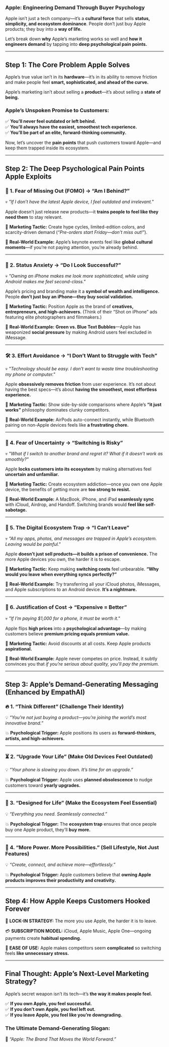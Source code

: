 ### **Apple: Engineering Demand Through Buyer Psychology**  

Apple isn’t just a tech company—it’s a **cultural force** that sells **status, simplicity, and ecosystem dominance**. People don’t just buy Apple products; they buy into a **way of life.**  

Let’s break down **why** Apple’s marketing works so well and **how it engineers demand** by tapping into **deep psychological pain points.**  

---  

## **Step 1: The Core Problem Apple Solves**  

Apple’s true value isn’t in its **hardware**—it’s in its ability to remove friction and make people feel **smart, sophisticated, and ahead of the curve.**  

Apple’s marketing isn’t about selling a **product**—it’s about selling a **state of being.**  

### **Apple’s Unspoken Promise to Customers:**  
✅ **You’ll never feel outdated or left behind.**  
✅ **You’ll always have the easiest, smoothest tech experience.**  
✅ **You’ll be part of an elite, forward-thinking community.**  

Now, let’s uncover the **pain points** that push customers toward Apple—and keep them trapped inside its ecosystem.  

---  

## **Step 2: The Deep Psychological Pain Points Apple Exploits**  

### **🚨 1. Fear of Missing Out (FOMO) → “Am I Behind?”**  
💀 *"If I don’t have the latest Apple device, I feel outdated and irrelevant."*  

Apple doesn’t just release new products—it **trains people to feel like they need them** to stay relevant.  

🔹 **Marketing Tactic:** Create hype cycles, limited-edition colors, and scarcity-driven demand (*“Pre-orders start Friday—don’t miss out!”*).  

🔹 **Real-World Example:** Apple’s keynote events feel like **global cultural moments**—if you’re not paying attention, you’re already behind.  

---

### **💎 2. Status Anxiety → “Do I Look Successful?”**  
💀 *"Owning an iPhone makes me look more sophisticated, while using Android makes me feel second-class."*  

Apple’s pricing and branding make it a **symbol of wealth and intelligence.** People **don’t just buy an iPhone—they buy social validation.**  

🔹 **Marketing Tactic:** Position Apple as the brand of **creatives, entrepreneurs, and high-achievers.** (Think of their “Shot on iPhone” ads featuring elite photographers and filmmakers.)  

🔹 **Real-World Example:** **Green vs. Blue Text Bubbles**—Apple has weaponized **social pressure** by making Android users feel excluded in iMessage.  

---

### **🛠 3. Effort Avoidance → “I Don’t Want to Struggle with Tech”**  
💀 *"Technology should be easy. I don’t want to waste time troubleshooting my phone or computer."*  

Apple **obsessively removes friction** from user experience. It’s not about having the best specs—it’s about **having the smoothest, most effortless experience.**  

🔹 **Marketing Tactic:** Show side-by-side comparisons where Apple’s **“it just works”** philosophy dominates clunky competitors.  

🔹 **Real-World Example:** AirPods auto-connect instantly, while Bluetooth pairing on non-Apple devices feels like **a frustrating chore.**  

---

### **🚀 4. Fear of Uncertainty → “Switching is Risky”**  
💀 *"What if I switch to another brand and regret it? What if it doesn’t work as smoothly?"*  

Apple **locks customers into its ecosystem** by making alternatives feel **uncertain and unfamiliar.**  

🔹 **Marketing Tactic:** Create ecosystem addiction—once you own one Apple device, the benefits of getting more are **too strong to resist.**  

🔹 **Real-World Example:** A MacBook, iPhone, and iPad **seamlessly sync** with iCloud, Airdrop, and Handoff. Switching brands would **feel like self-sabotage.**  

---

### **📱 5. The Digital Ecosystem Trap → “I Can’t Leave”**  
💀 *"All my apps, photos, and messages are trapped in Apple’s ecosystem. Leaving would be painful."*  

Apple **doesn’t just sell products—it builds a prison of convenience.** The more Apple devices you own, the harder it is to escape.  

🔹 **Marketing Tactic:** Keep making **switching costs** feel unbearable. **“Why would you leave when everything syncs perfectly?”**  

🔹 **Real-World Example:** Try transferring all your iCloud photos, iMessages, and Apple subscriptions to an Android device. **It’s a nightmare.**  

---

### **🤑 6. Justification of Cost → “Expensive = Better”**  
💀 *"If I’m paying $1,000 for a phone, it must be worth it."*  

Apple flips **high prices** into a **psychological advantage**—by making customers believe **premium pricing equals premium value.**  

🔹 **Marketing Tactic:** Avoid discounts at all costs. Keep Apple products **aspirational.**  

🔹 **Real-World Example:** Apple never competes on price. Instead, it subtly convinces you that *if you’re serious about quality, you’ll pay the premium.*  

---

## **Step 3: Apple’s Demand-Generating Messaging (Enhanced by EmpathAI)**  

### **🔥 1. “Think Different” (Challenge Their Identity)**  
💡 *“You’re not just buying a product—you’re joining the world’s most innovative brand.”*  

💥 **Psychological Trigger:** Apple positions its users as **forward-thinkers, artists, and high-achievers.**  

---

### **⏳ 2. “Upgrade Your Life” (Make Old Devices Feel Outdated)**  
💡 *“Your phone is slowing you down. It’s time for an upgrade.”*  

💥 **Psychological Trigger:** Apple uses **planned obsolescence** to nudge customers toward **yearly upgrades.**  

---

### **📱 3. “Designed for Life” (Make the Ecosystem Feel Essential)**  
💡 *“Everything you need. Seamlessly connected.”*  

💥 **Psychological Trigger:** The **ecosystem trap** ensures that once people buy one Apple product, they’ll **buy more.**  

---

### **🚀 4. “More Power. More Possibilities.” (Sell Lifestyle, Not Just Features)**  
💡 *“Create, connect, and achieve more—effortlessly.”*  

💥 **Psychological Trigger:** Apple customers believe that **owning Apple products improves their productivity and creativity.**  

---

## **Step 4: How Apple Keeps Customers Hooked Forever**  

🔗 **LOCK-IN STRATEGY:** The more you use Apple, the harder it is to leave.  

💳 **SUBSCRIPTION MODEL:** iCloud, Apple Music, Apple One—ongoing payments create **habitual spending.**  

📱 **EASE OF USE:** Apple makes competitors seem **complicated** so switching feels **like unnecessary stress.**  

---

## **Final Thought: Apple’s Next-Level Marketing Strategy?**  
Apple’s secret weapon isn’t its tech—it’s **the way it makes people feel.**  

✅ **If you own Apple, you feel successful.**  
✅ **If you don’t own Apple, you feel left out.**  
✅ **If you leave Apple, you feel like you’re downgrading.**  

### **The Ultimate Demand-Generating Slogan:**  
🔮 *“Apple: The Brand That Moves the World Forward.”*  

